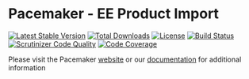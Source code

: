 # Pacemaker - EE Product Import

[![Latest Stable Version](https://img.shields.io/packagist/v/techdivision/import-product-ee.svg?style=flat-square)](https://packagist.org/packages/techdivision/import-product-ee) 
 [![Total Downloads](https://img.shields.io/packagist/dt/techdivision/import-product-ee.svg?style=flat-square)](https://packagist.org/packages/techdivision/import-product-ee)
 [![License](https://img.shields.io/packagist/l/techdivision/import-product-ee.svg?style=flat-square)](https://packagist.org/packages/techdivision/import-product-ee)
 [![Build Status](https://img.shields.io/travis/techdivision/import-product-ee/master.svg?style=flat-square)](http://travis-ci.org/techdivision/import-product-ee)
 [![Scrutinizer Code Quality](https://img.shields.io/scrutinizer/g/techdivision/import-product-ee/master.svg?style=flat-square)](https://scrutinizer-ci.com/g/techdivision/import-product-ee/?branch=master) [![Code Coverage](https://img.shields.io/scrutinizer/coverage/g/techdivision/import-product-ee/master.svg?style=flat-square)](https://scrutinizer-ci.com/g/techdivision/import-product-ee/?branch=master)

Please visit the Pacemaker [website](https://pacemaker.techdivision.com) or our [documentation](https://docs.met.tdintern.de/pacemaker/1.3/) for additional information
